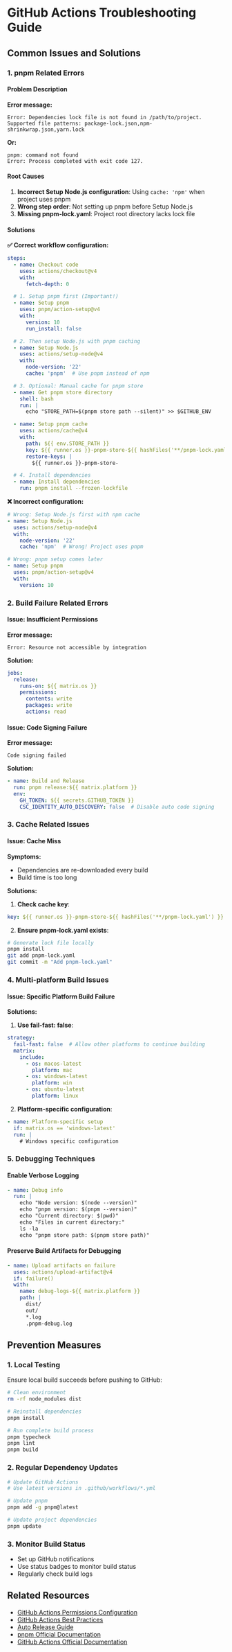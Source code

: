 # GitHub Actions Troubleshooting Guide

## Common Issues and Solutions

### 1. pnpm Related Errors

#### Problem Description

**Error message:**
```
Error: Dependencies lock file is not found in /path/to/project. 
Supported file patterns: package-lock.json,npm-shrinkwrap.json,yarn.lock
```

**Or:**
```
pnpm: command not found
Error: Process completed with exit code 127.
```

#### Root Causes

1. **Incorrect Setup Node.js configuration**: Using `cache: 'npm'` when project uses pnpm
2. **Wrong step order**: Not setting up pnpm before Setup Node.js
3. **Missing pnpm-lock.yaml**: Project root directory lacks lock file

#### Solutions

**✅ Correct workflow configuration:**

```yaml
steps:
  - name: Checkout code
    uses: actions/checkout@v4
    with:
      fetch-depth: 0

  # 1. Setup pnpm first (Important!)
  - name: Setup pnpm
    uses: pnpm/action-setup@v4
    with:
      version: 10
      run_install: false

  # 2. Then setup Node.js with pnpm caching
  - name: Setup Node.js
    uses: actions/setup-node@v4
    with:
      node-version: '22'
      cache: 'pnpm'  # Use pnpm instead of npm

  # 3. Optional: Manual cache for pnpm store
  - name: Get pnpm store directory
    shell: bash
    run: |
      echo "STORE_PATH=$(pnpm store path --silent)" >> $GITHUB_ENV

  - name: Setup pnpm cache
    uses: actions/cache@v4
    with:
      path: ${{ env.STORE_PATH }}
      key: ${{ runner.os }}-pnpm-store-${{ hashFiles('**/pnpm-lock.yaml') }}
      restore-keys: |
        ${{ runner.os }}-pnpm-store-

  # 4. Install dependencies
  - name: Install dependencies
    run: pnpm install --frozen-lockfile
```

**❌ Incorrect configuration:**

```yaml
# Wrong: Setup Node.js first with npm cache
- name: Setup Node.js
  uses: actions/setup-node@v4
  with:
    node-version: '22'
    cache: 'npm'  # Wrong! Project uses pnpm

# Wrong: pnpm setup comes later
- name: Setup pnpm
  uses: pnpm/action-setup@v4
  with:
    version: 10
```

### 2. Build Failure Related Errors

#### Issue: Insufficient Permissions

**Error message:**
```
Error: Resource not accessible by integration
```

**Solution:**
```yaml
jobs:
  release:
    runs-on: ${{ matrix.os }}
    permissions:
      contents: write
      packages: write
      actions: read
```

#### Issue: Code Signing Failure

**Error message:**
```
Code signing failed
```

**Solution:**
```yaml
- name: Build and Release
  run: pnpm release:${{ matrix.platform }}
  env:
    GH_TOKEN: ${{ secrets.GITHUB_TOKEN }}
    CSC_IDENTITY_AUTO_DISCOVERY: false  # Disable auto code signing
```

### 3. Cache Related Issues

#### Issue: Cache Miss

**Symptoms:**
- Dependencies are re-downloaded every build
- Build time is too long

**Solutions:**

1. **Check cache key**:
```yaml
key: ${{ runner.os }}-pnpm-store-${{ hashFiles('**/pnpm-lock.yaml') }}
```

2. **Ensure pnpm-lock.yaml exists**:
```bash
# Generate lock file locally
pnpm install
git add pnpm-lock.yaml
git commit -m "Add pnpm-lock.yaml"
```

### 4. Multi-platform Build Issues

#### Issue: Specific Platform Build Failure

**Solutions:**

1. **Use fail-fast: false**:
```yaml
strategy:
  fail-fast: false  # Allow other platforms to continue building
  matrix:
    include:
      - os: macos-latest
        platform: mac
      - os: windows-latest
        platform: win
      - os: ubuntu-latest
        platform: linux
```

2. **Platform-specific configuration**:
```yaml
- name: Platform-specific setup
  if: matrix.os == 'windows-latest'
  run: |
    # Windows specific configuration
```

### 5. Debugging Techniques

#### Enable Verbose Logging

```yaml
- name: Debug info
  run: |
    echo "Node version: $(node --version)"
    echo "pnpm version: $(pnpm --version)"
    echo "Current directory: $(pwd)"
    echo "Files in current directory:"
    ls -la
    echo "pnpm store path: $(pnpm store path)"
```

#### Preserve Build Artifacts for Debugging

```yaml
- name: Upload artifacts on failure
  uses: actions/upload-artifact@v4
  if: failure()
  with:
    name: debug-logs-${{ matrix.platform }}
    path: |
      dist/
      out/
      *.log
      .pnpm-debug.log
```

## Prevention Measures

### 1. Local Testing

Ensure local build succeeds before pushing to GitHub:

```bash
# Clean environment
rm -rf node_modules dist

# Reinstall dependencies
pnpm install

# Run complete build process
pnpm typecheck
pnpm lint
pnpm build
```

### 2. Regular Dependency Updates

```bash
# Update GitHub Actions
# Use latest versions in .github/workflows/*.yml

# Update pnpm
pnpm add -g pnpm@latest

# Update project dependencies
pnpm update
```

### 3. Monitor Build Status

- Set up GitHub notifications
- Use status badges to monitor build status
- Regularly check build logs

## Related Resources

- [GitHub Actions Permissions Configuration](./github-workflows-permissions.en.md)
- [GitHub Actions Best Practices](./github-workflows-best-practices.en.md)
- [Auto Release Guide](./auto-release.en.md)
- [pnpm Official Documentation](https://pnpm.io/)
- [GitHub Actions Official Documentation](https://docs.github.com/en/actions)